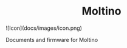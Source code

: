 <h1 align="center"> Moltino </h1>
![Icon](docs/images/icon.png)

Documents and firmware for Moltino
